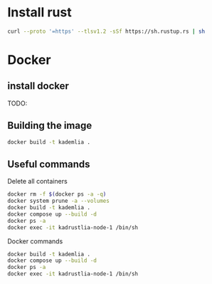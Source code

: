 # Install rust

```sh
curl --proto '=https' --tlsv1.2 -sSf https://sh.rustup.rs | sh
```

# Docker

## install docker

TODO:

## Building the image

```sh
docker build -t kademlia .
```

## Useful commands

Delete all containers

```sh
docker rm -f $(docker ps -a -q)
docker system prune -a --volumes
docker build -t kademlia .
docker compose up --build -d
docker ps -a
docker exec -it kadrustlia-node-1 /bin/sh
```

Docker commands

```sh
docker build -t kademlia .
docker compose up --build -d
docker ps -a
docker exec -it kadrustlia-node-1 /bin/sh
```
